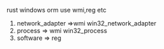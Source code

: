 rust windows orm use wmi,reg etc
1. network_adapter =>wmi win32_network_adapter
2. process => wmi win32_process
1. software => reg